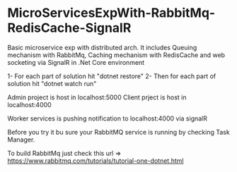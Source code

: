 # MicroServicesExpWith-RabbitMq-RedisCache-SignalR
Basic microservice exp with distributed arch. It includes Queuing mechanism with RabbitMq, Caching mechanism with RedisCache and web socketing via SignalR in .Net Core environment

1- For each part of solution hit "dotnet restore"
2- Then for each part of solution hit "dotnet watch run"

Admin project is host in localhost:5000
Client prject is host in localhost:4000

Worker services is pushing notification to localhost:4000 via signalR

Before you try it bu sure your RabbitMQ service is running by checking Task Manager.

To build RabbitMq just check this url => https://www.rabbitmq.com/tutorials/tutorial-one-dotnet.html
